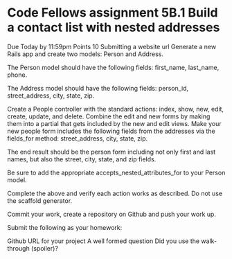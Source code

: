 # Code Fellows assignment 5B.1 Build a contact list with nested addresses
Due Today by 11:59pm  Points 10  Submitting a website url
Generate a new Rails app and create two models: Person and Address.

The Person model should have the following fields: first_name, last_name, phone.

The Address model should have the following fields: person_id, street_address, city, state, zip.

Create a People controller with the standard actions: index, show, new, edit, create, update, and delete. Combine the edit and new forms by making them into a partial that gets included by the new and edit views. Make your new people form includes the following fields from the addresses via the fields_for method: street_address, city, state, zip.

The end result should be the person form including not only first and last names, but also the street, city, state, and zip fields.

Be sure to add the appropriate accepts_nested_attributes_for to your Person model.

Complete the above and verify each action works as described. Do not use the scaffold generator.

Commit your work, create a repository on Github and push your work up.

Submit the following as your homework:

Github URL for your project
A well formed question
Did you use the walk-through (spoiler)?
